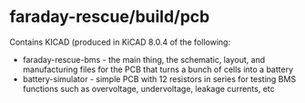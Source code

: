 # faraday-rescue/build/pcb
Contains KICAD (produced in KiCAD 8.0.4 of the following:
- faraday-rescue-bms - the main thing, the schematic, layout, and manufacturing files for the PCB that turns a bunch of cells into a battery
- battery-simulator - simple PCB with 12 resistors in series for testing BMS functions such as overvoltage, undervoltage, leakage currents, etc
